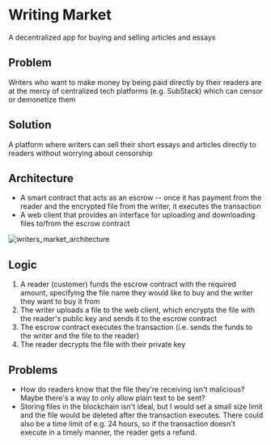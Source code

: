 # Writing Market
A decentralized app for buying and selling articles and essays

## Problem
Writers who want to make money by being paid directly by their readers are at the mercy of centralized tech platforms (e.g. SubStack) which can censor or demonetize them

## Solution
A platform where writers can sell their short essays and articles directly to readers without worrying about censorship

## Architecture
- A smart contract that acts as an escrow -- once it has payment from the reader and the encrypted file from the writer, it executes the transaction
- A web client that provides an interface for uploading and downloading files to/from the escrow contract

![writers_market_architecture](https://user-images.githubusercontent.com/14855088/158670122-bc1b53d6-3e11-46f0-a13f-724f5c12ccb4.png)

## Logic
1. A reader (customer) funds the escrow contract with the required amount, specifying the file name they would like to buy and the writer they want to buy it from
2. The writer uploads a file to the web client, which encrypts the file with the reader's public key and sends it to the escrow contract
3. The escrow contract executes the transaction (i.e. sends the funds to the writer and the file to the reader)
4. The reader decrypts the file with their private key

## Problems
- How do readers know that the file they're receiving isn't malicious? Maybe there's a way to only allow plain text to be sent?
- Storing files in the blockchain isn't ideal, but I would set a small size limit and the file would be deleted after the transaction executes. There could also be a time limit of e.g. 24 hours, so if the transaction doesn't execute in a timely manner, the reader gets a refund.
